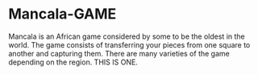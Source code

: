 # Mancala-GAME
Mancala is an African game considered by some to be the oldest in the world. 
The game consists of transferring your pieces from one square to another and capturing them.
There are many varieties of the game depending on the region. THIS IS ONE.
